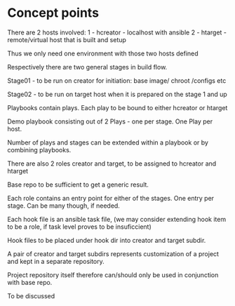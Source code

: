 # Concept points

There are 2 hosts involved:
1 - hcreator - localhost with ansible
2 - htarget - remote/virtual host that is built and setup

Thus we only need one environment with those two hosts defined

Respectively there are two general stages in build flow.

Stage01 - to be run on creator for initiation: base image/ chroot /configs etc

Stage02 - to be run on target host when it is prepared on the stage 1 and up

Playbooks contain plays. Each play to be bound to either hcreator or htarget

Demo playbook consisting out of 2 Plays - one per stage. One Play per host.

Number of plays and stages can be extended within a playbook or by combining playbooks.

There are also 2 roles creator and target, to be assigned to hcreator and htarget

Base repo to be sufficient to get a generic result.

Each role contains an entry point for either of the stages. One entry per stage. Can be many though, if needed.

Each hook file is an ansible task file, (we may consider extending hook item to be a role, if task level proves to be insuficcient)

Hook files to be placed under hook dir into creator and target subdir.

A pair of creator and target subdirs represents customization of a project and kept in a separate repository.

Project repository itself therefore can/should only be used in conjunction with base repo. 

To be discussed



